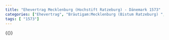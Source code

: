 ```yaml
---
title: "Ehevertrag Mecklenburg (Hochstift Ratzeburg) - Dänemark 1573"
categories: ["Ehevertrag", "Bräutigam:Mecklenburg (Bistum Ratzeburg) ", "Braut: Dänemark", "Eheschließung vollzogen?:Ja", "verschiedenkonfessionelle Ehe?:Nein", "Dynastie Bräutigam:Mecklenburg", "Akteur Bräutigam:Mecklenburg", "Akteur Braut:Oldenburg (Dänemark)", "Textbezug?:nein", "Ständisch?:nein", "Ratifikation?:ja", "Sonstiges?:ja", "Bräutigam:Mecklenburg (Bistum Ratzeburg) ", "Braut: Dänemark"]
tags: [ "1573"]
---
```

<!--more-->
{{<v202>}}